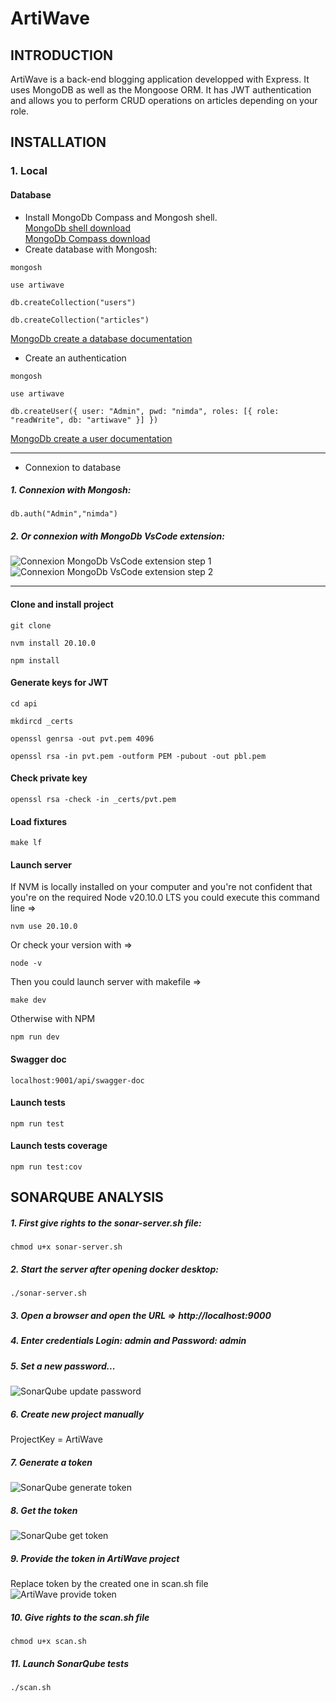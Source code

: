 # ArtiWave
## INTRODUCTION
ArtiWave is a back-end blogging application developped with Express. It uses MongoDB as well as the Mongoose ORM. 
It has JWT authentication and allows you to perform CRUD operations on articles depending on your role.
## INSTALLATION
### 1. Local
#### Database
- Install MongoDb Compass and Mongosh shell.  
[MongoDb shell download](https://www.mongodb.com/try/download/shell)  
[MongoDb Compass download](https://www.mongodb.com/try/download/compass)  
- Create database with Mongosh:
```shell
mongosh
```
```shell
use artiwave
```
```shell
db.createCollection("users")
```
```shell
db.createCollection("articles")
```
[MongoDb create a database documentation](https://www.mongodb.com/docs/manual/core/databases-and-collections/)
- Create an authentication
```shell
mongosh
```
```shell
use artiwave
```
```shell
db.createUser({ user: "Admin", pwd: "nimda", roles: [{ role: "readWrite", db: "artiwave" }] })
```
[MongoDb create a user documentation](https://www.mongodb.com/docs/manual/tutorial/create-users/)
***
- Connexion to database
##### 1. Connexion with Mongosh:
```shell
db.auth("Admin","nimda")
```
##### 2. Or connexion with MongoDb VsCode extension:
![Connexion MongoDb VsCode extension step 1](https://github.com/EmmanuelLefevre/img/blob/main/MongoDb%20VsCode%20extension%20connexion%20step%201.png)
![Connexion MongoDb VsCode extension step 2](https://github.com/EmmanuelLefevre/img/blob/main/MongoDb%20VsCode%20extension%20connexion%20step%202.png)
***
#### Clone and install project
```shell
git clone
```
```shell
nvm install 20.10.0
```
```shell
npm install
```
#### Generate keys for JWT
```shell
cd api
```
```shell
mkdircd _certs
```
```shell
openssl genrsa -out pvt.pem 4096
```
```shell
openssl rsa -in pvt.pem -outform PEM -pubout -out pbl.pem
```
#### Check private key
```shell
openssl rsa -check -in _certs/pvt.pem
```
#### Load fixtures
```shell
make lf
```
#### Launch server
If NVM is locally installed on your computer and you're not confident that you're on the required Node v20.10.0 LTS you could execute this command line =>  
```shell
nvm use 20.10.0
```
Or check your version with =>  
```shell
node -v
```
Then you could launch server with makefile =>  
```shell
make dev
```
Otherwise with NPM  
```shell
npm run dev
```
#### Swagger doc
```
localhost:9001/api/swagger-doc
```
#### Launch tests
```shell
npm run test
```
#### Launch tests coverage
```shell
npm run test:cov
```
## SONARQUBE ANALYSIS
##### 1. First give rights to the sonar-server.sh file:
```shell
chmod u+x sonar-server.sh
```
##### 2. Start the server after opening docker desktop:
```shell
./sonar-server.sh
```
##### 3. Open a browser and open the URL => http://localhost:9000
##### 4. Enter credentials Login: admin and Password: admin
##### 5. Set a new password...
![SonarQube update password](https://github.com/EmmanuelLefevre/img/blob/main/SonarQube%20update%20password.png)
##### 6. Create new project manually
ProjectKey = ArtiWave
##### 7. Generate a token
![SonarQube generate token](https://github.com/EmmanuelLefevre/img/blob/main/SonarQube%20generate%20token.png)
##### 8. Get the token
![SonarQube get token](https://github.com/EmmanuelLefevre/img/blob/main/SonarQube%20get%20token.png)
##### 9. Provide the token in ArtiWave project
Replace token by the created one in scan.sh file  
![ArtiWave provide token](https://github.com/EmmanuelLefevre/img/blob/main/ArtiWave%20provide%20token.png)
##### 10. Give rights to the scan.sh file
```shell
chmod u+x scan.sh
```
##### 11. Launch SonarQube tests
```shell
./scan.sh
```

